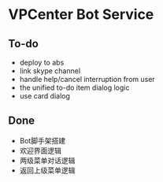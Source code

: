 # VPCenter Bot Service
## To-do
- deploy to abs
- link skype channel
- handle help/cancel interruption from user
- the unified to-do item dialog logic
- use card dialog
## Done
- Bot脚手架搭建
- 欢迎界面逻辑
- 两级菜单对话逻辑
- 返回上级菜单逻辑

